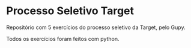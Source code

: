 ﻿# Processo Seletivo Target

Repositório com 5 exercícios do processo seletivo da Target, pelo Gupy.

Todos os exercícios foram feitos com python.
